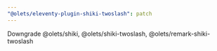 ```yaml
---
"@olets/eleventy-plugin-shiki-twoslash": patch
---
```


Downgrade @olets/shiki, @olets/shiki-twoslash, @olets/remark-shiki-twoslash

